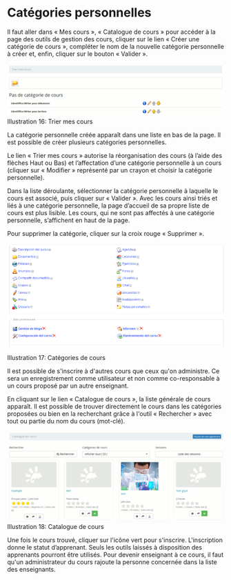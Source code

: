 # Catégories personnelles

Il faut aller dans « Mes cours », « Catalogue de cours » pour accéder à la page des outils de gestion des cours, cliquer sur le lien « Créer une catégorie de cours », compléter le nom de la nouvelle catégorie personnelle à créer et, enfin, cliquer sur le bouton « Valider ».

![](../../.gitbook/assets/trier-cours%20%281%29.png)Illustration 16: Trier mes cours

La catégorie personnelle créée apparaît dans une liste en bas de la page. Il est possible de créer plusieurs catégories personnelles.

Le lien « Trier mes cours » autorise la réorganisation des cours \(à l’aide des flèches Haut ou Bas\) et l’affectation d’une catégorie personnelle à un cours \(cliquer sur « Modifier » représenté par un crayon et choisir la catégorie personnelle\).

Dans la liste déroulante, sélectionner la catégorie personnelle à laquelle le cours est associé, puis cliquer sur « Valider ». Avec les cours ainsi triés et liés à une catégorie personnelle, la page d’accueil de sa propre liste de cours est plus lisible. Les cours, qui ne sont pas affectés à une catégorie personnelle, s’affichent en haut de la page.

Pour supprimer la catégorie, cliquer sur la croix rouge « Supprimer ».

![](../../.gitbook/assets/images26%20%2811%29.png)

Illustration 17: Catégories de cours

Il est possible de s'inscrire à d'autres cours que ceux qu'on administre. Ce sera un enregistrement comme utilisateur et non comme co-responsable à un cours proposé par un autre enseignant.

En cliquant sur le lien « Catalogue de cours », la liste générale de cours apparaît. Il est possible de trouver directement le cours dans les catégories proposées ou bien en la recherchant grâce à l'outil « Rechercher » avec tout ou partie du nom du cours \(mot-clé\).

![](../../.gitbook/assets/graficos9%20%286%29.png)Illustration 18: Catalogue de cours

Une fois le cours trouvé, cliquer sur l'icône vert pour s'inscrire. L'inscription donne le statut d’apprenant. Seuls les outils laissés à disposition des apprenants pourront être utilisés. Pour devenir enseignant à ce cours, il faut qu'un administrateur du cours rajoute la personne concernée dans la liste des enseignants.

